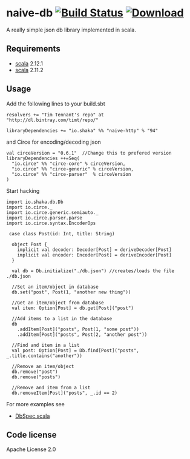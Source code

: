 naive-db  [![Build Status](https://travis-ci.org/timt/sbt-dist-zip.png?branch=master)](https://travis-ci.org/timt/sbt-dist-zip) [ ![Download](https://api.bintray.com/packages/timt/repo/sbt-dist-zip/images/download.png) ](https://bintray.com/timt/repo/sbt-dist-zip/_latestVersion)
===========================================================================================================================================================================================================================================================================================
A really simple json db library implemented in scala. 

Requirements
------------

* [scala](http://www.scala-lang.org) 2.12.1
* [scala](http://www.scala-lang.org) 2.11.2

Usage
-----
Add the following lines to your build.sbt

    resolvers += "Tim Tennant's repo" at "http://dl.bintray.com/timt/repo/"

    libraryDependencies += "io.shaka" %% "naive-http" % "94"

and Circe for encoding/decoding json

    val circeVersion = "0.6.1"  //Change this to prefered version
    libraryDependencies ++=Seq(
      "io.circe" %% "circe-core" % circeVersion,
      "io.circe" %% "circe-generic" % circeVersion,
      "io.circe" %% "circe-parser"  % circeVersion
    )
    
Start hacking

    import io.shaka.db.Db
    import io.circe._
    import io.circe.generic.semiauto._
    import io.circe.parser.parse
    import io.circe.syntax.EncoderOps

     case class Post(id: Int, title: String)
    
      object Post {
        implicit val decoder: Decoder[Post] = deriveDecoder[Post]
        implicit val encoder: Encoder[Post] = deriveEncoder[Post]
      }
      
      val db = Db.initialize("./db.json") //creates/loads the file ./db.json
      
      //Set an item/object in database
      db.set("post", Post(1, "another new thing"))
      
      //Get an item/object from database
      val item: Option[Post] = db.get[Post]("post")
      
      //Add items to a list in the database
      db
        .addItem[Post]("posts", Post(1, "some post"))
        .addItem[Post]("posts", Post(2, "another post"))
        
      //Find and item in a list
      val post: Option[Post] = Db.find[Post]("posts", _.title.contains("another"))
      
      //Remove an item/object
      db.remove("post")
      db.remove("posts")
      
      //Remove and item from a list
      db.removeItem[Post]("posts", _.id == 2)

For more examples see 

* [DbSpec.scala](https://github.com/timt/naive-db/blob/master/src/test/scala/io/shaka/db/DbSpec.scala)
    
Code license
------------
Apache License 2.0
